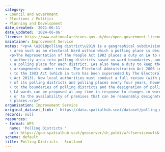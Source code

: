 ```yaml
---
category:
- Council and Government
- Elections / Politics
- Planning and Development
date_created: '2021-06-11'
date_updated: '2024-06-06'
license: https://www.nationalarchives.gov.uk/doc/open-government-licence/version/3/
maintainer: Improvement Service
notes: "<p>A \u2018polling district\u2019 is a geographical subdivision of an electoral\
  \ area such as an electoral Ward within which a polling place is designated.</p>\n\
  <p>The Representation of the People Act 1983 places a duty on LA to divide the local\
  \ authority area into polling districts based on ward boundaries, and to designate\
  \ a polling place for each district. LAs also have a duty to keep these polling\
  \ arrangements under review. The Electoral Administration Act 2006 introduced amendments\
  \ to the 1983 Act (which in turn has been superseded by The Electoral Administration\
  \ Act 2013). Now local authorities must conduct a full review (with public consultation)\
  \ of its polling districts and polling places every four years, however adjustments\
  \ to the boundaries of polling districts and the designation of polling places within\
  \ LA wards can be proposed at any time in response to changes in ward boundaries\
  \ or to the availability of premises that can be reasonably designated as polling\
  \ places.</p>"
organization: Improvement Service
original_dataset_link: ' https://data.spatialhub.scot/dataset/polling_districts-is'
records: null
resources:
- format: WFS
  name: 'Polling Districts '
  url: https://geo.spatialhub.scot/geoserver/sh_poldi/wfs?service=wfs&typeName=sh_poldi:pub_poldi
schema: default
title: Polling Districts - Scotland
---
```

